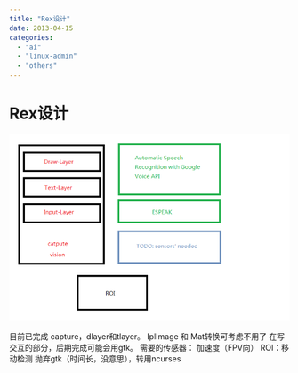 ```yaml
---
title: "Rex设计"
date: 2013-04-15
categories: 
  - "ai"
  - "linux-admin"
  - "others"
---
```


# Rex设计

[![rex-1](/blog/images/rex-11.png)](https://blog.loyfer.org/wp-content/uploads/2013/04/rex-11.png)

目前已完成 capture，dlayer和tlayer。 IplImage 和 Mat转换可考虑不用了 在写交互的部分，后期完成可能会用gtk。 需要的传感器： 加速度（FPV向） ROI：移动检测 抛弃gtk（时间长，没意思），转用ncurses
